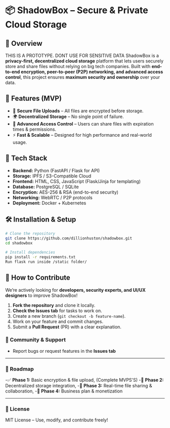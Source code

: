 # 📦 ShadowBox – Secure & Private Cloud Storage

## 🚀 Overview
THIS IS A PROTOTYPE. DONT USE FOR SENSITIVE DATA
ShadowBox is a **privacy-first, decentralized cloud storage** platform that lets users securely store and share files without relying on big tech companies. Built with **end-to-end encryption, peer-to-peer (P2P) networking, and advanced access control**, this project ensures **maximum security and ownership** over your data.

## 🎯 Features (MVP)
- 🔐 **Secure File Uploads** – All files are encrypted before storage.
- 🌍 **Decentralized Storage** – No single point of failure.
- 🔑 **Advanced Access Control** – Users can share files with expiration times & permissions.
- ⚡ **Fast & Scalable** – Designed for high performance and real-world usage.

## 🔧 Tech Stack
- **Backend:** Python (FastAPI / Flask for API)
- **Storage:** IPFS / S3-Compatible Cloud
- **Frontend:** HTML, CSS, JavaScript (Flask/Jinja for templating)
- **Database:** PostgreSQL / SQLite
- **Encryption:** AES-256 & RSA (end-to-end security)
- **Networking:** WebRTC / P2P protocols
- **Deployment:** Docker + Kubernetes

## 🛠 Installation & Setup
```bash
# Clone the repository
git clone https://github.com/dillionhuston/shadowbox.git
cd shadowbox

# Install dependencies
pip install -r requirements.txt
Run flask run inside /static folder/

```

## 📢 How to Contribute
We’re actively looking for **developers, security experts, and UI/UX designers** to improve ShadowBox!

1. **Fork the repository** and clone it locally.
2. **Check the Issues tab** for tasks to work on.
3. Create a new branch (`git checkout -b feature-name`).
4. Work on your feature and commit changes.
5. Submit a **Pull Request** (PR) with a clear explanation.

### 🤝 Community & Support
- Report bugs or request features in the **Issues tab**

---
### 📌 Roadmap
-✅ **Phase 1:** Basic encryption & file upload, (Complete MVPS'S)
-🔲 **Phase 2:** Decentralized storage integration,
-🔲 **Phase 3:** Real-time file sharing & collaboration,
-🔲 **Phase 4:** Business plan & monetization

---
### 📜 License
MIT License – Use, modify, and contribute freely!
